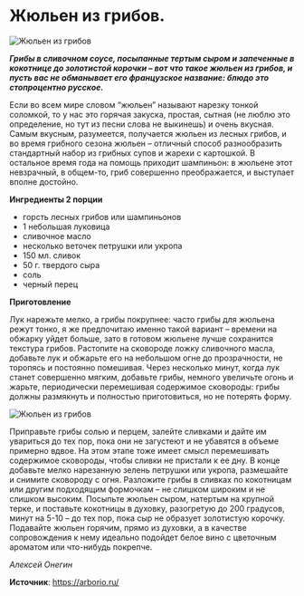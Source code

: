 # Жюльен из грибов.

![Жюльен из грибов](/images/Kulinar/Soup/mushroom-jullienne_1.jpg 'Жюльен из грибов')

_**Грибы в сливочном соусе, посыпанные тертым сыром и запеченные в кокотнице до золотистой корочки – вот что такое жюльен из грибов, и пусть вас не обманывает его французское название: блюдо это стопроцентно русское.**_

Если во всем мире словом “жюльен” называют нарезку тонкой соломкой, то у нас это горячая закуска, простая, сытная (не люблю это определение, но тут из песни слова не выкинешь) и очень вкусная. Самым вкусным, разумеется, получается жюльен из лесных грибов, и во время грибного сезона жюльен – отличный способ разнообразить стандартный набор из грибных супов и жарехи с картошкой. В остальное время года на помощь приходит шампиньон: в жюльене этот невзрачный, в общем-то, гриб совершенно преображается, и выступает вполне достойно.

**Ингредиенты 2 порции**

- горсть лесных грибов или шампиньонов
- 1 небольшая луковица
- сливочное масло
- несколько веточек петрушки или укропа
- 150 мл. сливок
- 50 г. твердого сыра
- соль
- черный перец

**Приготовление**

Лук нарежьте мелко, а грибы покрупнее: часто грибы для жюльена режут тонко, я же предпочитаю именно такой вариант – времени на обжарку уйдет больше, зато в готовом жюльене лучше сохранится текстура грибов. Растопите на сковороде ложку сливочного масла, добавьте лук и обжарьте его на небольшом огне до прозрачности, не торопясь и постоянно помешивая. Через несколько минут, когда лук станет совершенно мягким, добавьте грибы, немного увеличьте огонь и жарьте, периодически перемешивая содержимое сковороды: грибы должны размякнуть и полностью приготовиться, но не потерять форму.

![Жюльен из грибов](/images/Kulinar/Soup/mushroom-jullienne_2.jpg 'Жюльен из грибов')

Приправьте грибы солью и перцем, залейте сливками и дайте им увариться до тех пор, пока они не загустеют и не убавятся в объеме примерно вдвое. На этом этапе тоже имеет смысл перемешивать содержимое сковороды, чтобы сливки не пристали к ее дну. В конце добавьте мелко нарезанную зелень петрушки или укропа, размешайте и снимите сковороду с огня. Разложите грибы в сливках по кокотницам или другим подходящим формочкам – не слишком широким и не слишком высоким. Посыпьте жюльен сыром, натертым на крупной терке, и поставьте кокотницы в духовку, разогретую до 200 градусов, минут на 5-10 – до тех пор, пока сыр не образует золотистую корочку. Подавайте жюльен горячим, прямо из духовки, а в качестве сопровождения к нему идеально подойдет белое вино с цветочным ароматом или что-нибудь покрепче.

_Алексей Онегин_

**Источник**: https://arborio.ru/

